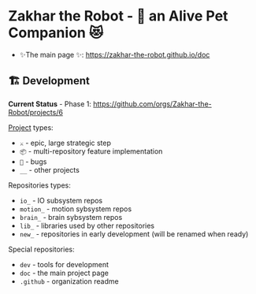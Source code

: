 # Zakhar the Robot - 🐶 an Alive Pet Companion 😻

- ✨The main page ✨: https://zakhar-the-robot.github.io/doc


## 🏗️ Development

**Current Status** - Phase 1: https://github.com/orgs/Zakhar-the-Robot/projects/6


[Project](https://github.com/orgs/Zakhar-the-Robot/projects?type=new) types:

- `⚔️` - epic, large strategic step
- `📦` - multi-repository feature implementation
- `🐞` - bugs
- `__` - other projects

Repositories types:

- `io_` - IO subsystem repos
- `motion_` - motion sybsystem repos
- `brain_` - brain sybsystem repos
- `lib_` - libraries used by other repositories
- `new_` - repositories in early development (will be renamed when ready)

Special repositories:

- `dev` - tools for development
- `doc` - the main project page
- `.github` - organization readme
